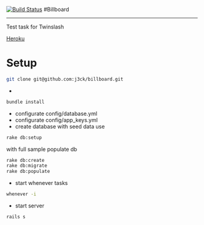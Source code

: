 [![Build Status](https://travis-ci.org/j3ck/billboard.svg?branch=develop)](https://travis-ci.org/j3ck/billboard)
#Billboard

---

Test task for Twinslash


[Heroku]

[Heroku]:http://billboard-2014.herokuapp.com/

Setup
=====
```sh
git clone git@github.com:j3ck/billboard.git
```
* 
```sh
bundle install
```
* configurate config/database.yml
* configurate config/app_keys.yml
* create database
with seed data use
```sh
rake db:setup
```
with full sample populate db
```sh
rake db:create
rake db:migrate
rake db:populate
```
* start whenever tasks
```sh
whenever -i
```
* start server
```sh
rails s
```
